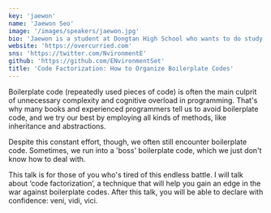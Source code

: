 ```yaml
---
key: 'jaewon'
name: 'Jaewon Seo'
image: '/images/speakers/jaewon.jpg'
bio: 'Jaewon is a student at Dongtan High School who wants to do study programming linguistics for his PhD. He is a functional programming fanatic, and has recently been into type-level programming, type theory, and canned tuna (he can even tell the difference between "mild" and "soft").'
website: 'https://overcurried.com'
sns: 'https://twitter.com/NvironmentE'
github: 'https://github.com/ENvironmentSet'
title: 'Code Factorization: How to Organize Boilerplate Codes'
---
```


Boilerplate code (repeatedly used pieces of code) is often the main culprit of unnecessary complexity and cognitive overload in programming. That's why many books and experienced programmers tell us to avoid boilerplate code, and we try our best by employing all kinds of methods, like inheritance and abstractions.

Despite this constant effort, though, we often still encounter boilerplate code. Sometimes, we run into a 'boss' boilerplate code, which we just don't know how to deal with.

This talk is for those of you who's tired of this endless battle. I will talk about ‘code factorization’, a technique that will help you gain an edge in the war against boilerplate codes. After this talk, you will be able to declare with confidence: veni, vidi, vici.
